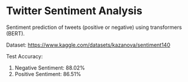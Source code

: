 # Twitter Sentiment Analysis

Sentiment prediction of tweets (positive or negative) using transformers (BERT).

Dataset: https://www.kaggle.com/datasets/kazanova/sentiment140

Test Accuracy:

1) Negative Sentiment: 88.02%
2) Positive Sentiment: 86.51%
